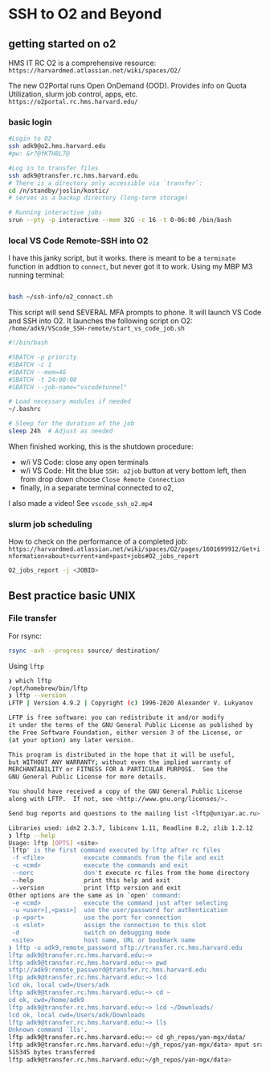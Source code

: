# SSH to O2 and Beyond

## getting started on o2

HMS IT RC O2 is a comprehensive resource:
`https://harvardmed.atlassian.net/wiki/spaces/O2/`

The new O2Portal runs Open OnDemand (OOD). Provides info on Quota Utilization, slurm job control, apps, etc.
`https://o2portal.rc.hms.harvard.edu/`

### basic login

```bash
#Login to O2
ssh adk9@o2.hms.harvard.edu
#pw: &r?@fKTH8L7@

#Log in to transfer files
ssh adk9@transfer.rc.hms.harvard.edu
# There is a directory only accessible via `transfer`:
cd /n/standby/joslin/kostic/
# serves as a backup directory (long-term storage)

# Running interactive jobs
srun --pty -p interactive --mem 32G -c 16 -t 0-06:00 /bin/bash
```

### local VS Code Remote-SSH into O2

I have this janky script, but it works. there is meant to be a `terminate` function in addtion to `connect`, but never got it to work.
Using my MBP M3 running terminal:

```bash

bash ~/ssh-info/o2_connect.sh
```

This script will send SEVERAL MFA prompts to phone. It will launch VS Code and SSH into O2. It launches the following script on O2:
`/home/adk9/VScode_SSH-remote/start_vs_code_job.sh`

```bash
#!/bin/bash

#SBATCH -p priority
#SBATCH -c 1
#SBATCH --mem=4G
#SBATCH -t 24:00:00
#SBATCH --job-name="vscodetunnel"

# Load necessary modules if needed
~/.bashrc

# Sleep for the duration of the job
sleep 24h  # Adjust as needed
```

When finished working, this is the shutdown procedure:

- w/i VS Code: close any open terminals
- w/i VS Code: Hit the blue `SSH: o2job` button at very bottom left, then from drop down choose `Close Remote Connection`
- finally, in a separate terminal connected to o2,

I also made a video!
See `vscode_ssh_o2.mp4`

### slurm job scheduling

How to check on the performance of a completed job:
`https://harvardmed.atlassian.net/wiki/spaces/O2/pages/1601699912/Get+information+about+current+and+past+jobs#O2_jobs_report`

```bash
O2_jobs_report -j <JOBID>
```

## Best practice basic UNIX

### File transfer

For rsync:

```bash
rsync -avh --progress source/ destination/
```

Using `lftp`

```bash
❯ which lftp
/opt/homebrew/bin/lftp
❯ lftp --version
LFTP | Version 4.9.2 | Copyright (c) 1996-2020 Alexander V. Lukyanov

LFTP is free software: you can redistribute it and/or modify
it under the terms of the GNU General Public License as published by
the Free Software Foundation, either version 3 of the License, or
(at your option) any later version.

This program is distributed in the hope that it will be useful,
but WITHOUT ANY WARRANTY; without even the implied warranty of
MERCHANTABILITY or FITNESS FOR A PARTICULAR PURPOSE.  See the
GNU General Public License for more details.

You should have received a copy of the GNU General Public License
along with LFTP.  If not, see <http://www.gnu.org/licenses/>.

Send bug reports and questions to the mailing list <lftp@uniyar.ac.ru>.

Libraries used: idn2 2.3.7, libiconv 1.11, Readline 8.2, zlib 1.2.12
❯ lftp --help
Usage: lftp [OPTS] <site>
`lftp' is the first command executed by lftp after rc files
 -f <file>           execute commands from the file and exit
 -c <cmd>            execute the commands and exit
 --norc              don't execute rc files from the home directory
 --help              print this help and exit
 --version           print lftp version and exit
Other options are the same as in `open' command:
 -e <cmd>            execute the command just after selecting
 -u <user>[,<pass>]  use the user/password for authentication
 -p <port>           use the port for connection
 -s <slot>           assign the connection to this slot
 -d                  switch on debugging mode
 <site>              host name, URL or bookmark name
❯ lftp -u adk9,remote_password sftp://transfer.rc.hms.harvard.edu
lftp adk9@transfer.rc.hms.harvard.edu:~> 
lftp adk9@transfer.rc.hms.harvard.edu:~> pwd
sftp://adk9:remote_password@transfer.rc.hms.harvard.edu
lftp adk9@transfer.rc.hms.harvard.edu:~> lcd
lcd ok, local cwd=/Users/adk
lftp adk9@transfer.rc.hms.harvard.edu:~> cd ~
cd ok, cwd=/home/adk9   
lftp adk9@transfer.rc.hms.harvard.edu:~> lcd ~/Downloads/
lcd ok, local cwd=/Users/adk/Downloads
lftp adk9@transfer.rc.hms.harvard.edu:~> lls
Unknown command `lls'.
lftp adk9@transfer.rc.hms.harvard.edu:~> cd gh_repos/yan-mgx/data/
lftp adk9@transfer.rc.hms.harvard.edu:~/gh_repos/yan-mgx/data> mput sra_PRJEB49206.csv
515345 bytes transferred                                  
lftp adk9@transfer.rc.hms.harvard.edu:~/gh_repos/yan-mgx/data> 

```
